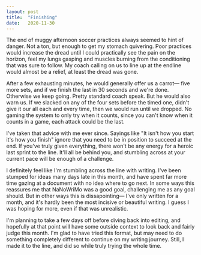 ```yaml
---
layout: post
title:  "Finishing"
date:   2020-11-30
---
```


The end of muggy afternoon soccer practices always seemed to hint of danger. Not a ton, but enough to get my stomach quivering. Poor practices would increase the dread until I could practically see the pain on the horizon, feel my lungs gasping and muscles burning from the conditioning that was sure to follow. My coach calling on us to line up at the endline would almost be a relief, at least the dread was gone.

After a few exhausting minutes, he would generally offer us a carrot— five more sets, and if we finish the last in 30 seconds and we're done. Otherwise we keep going. Pretty standard coach speak. But he would also warn us. If we slacked on any of the four sets before the timed one, didn't give it our all each and every time, then we would run until we dropped. No gaming the system to only try when it counts, since you can't know when it counts in a game, each attack could be the last.

I've taken that advice with me ever since. Sayings like "It isn't how you start it's how you finish" ignore that you need to be in position to succeed at the end. If you've truly given everything, there won't be any energy for a heroic last sprint to the line. It'll all be behind you, and stumbling across at your current pace will be enough of a challenge.

I definitely feel like I'm stumbling across the line with writing. I've been stumped for ideas many days late in this month, and have spent far more time gazing at a document with no idea where to go next. In some ways this reassures me that NaNoWriMo was a good goal, challenging me as any goal should. But in other ways this is dissapointing— I've only written for a month, and it's hardly been the most incisive or beautiful writing. I guess I was hoping for more, even if that was unrealistic.

I'm planning to take a few days off before diving back into editing, and hopefully at that point will have some outside context to look back and fairly judge this month. I'm glad to have tried this format, but may need to do something completely different to continue on my writing journey. Still, I made it to the line, and did so while truly trying the whole time.  